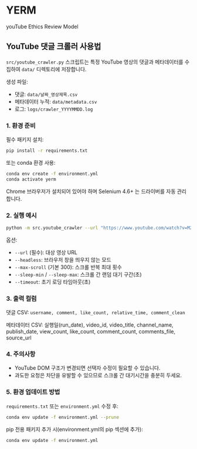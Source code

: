 # YERM

youTube Ethics Review Model

## YouTube 댓글 크롤러 사용법

`src/youtube_crawler.py` 스크립트는 특정 YouTube 영상의 댓글과 메타데이터를 수집하여 `data/` 디렉토리에 저장합니다.

생성 파일:

- 댓글: `data/날짜_영상제목.csv`
- 메타데이터 누적: `data/metadata.csv`
- 로그: `logs/crawler_YYYYMMDD.log`

### 1. 환경 준비

필수 패키지 설치:

```bash
pip install -r requirements.txt
```

또는 conda 환경 사용:

```bash
conda env create -f environment.yml
conda activate yerm
```

Chrome 브라우저가 설치되어 있어야 하며 Selenium 4.6+ 는 드라이버를 자동 관리합니다.

### 2. 실행 예시

```bash
python -m src.youtube_crawler --url "https://www.youtube.com/watch?v=M2WTUoy4y6E" --headless --max-scroll 250
```

옵션:

- `--url` (필수): 대상 영상 URL
- `--headless`: 브라우저 창을 띄우지 않는 모드
- `--max-scroll` (기본 300): 스크롤 반복 최대 횟수
- `--sleep-min` / `--sleep-max`: 스크롤 간 랜덤 대기 구간(초)
- `--timeout`: 초기 로딩 타임아웃(초)

### 3. 출력 컬럼

댓글 CSV: `username, comment, like_count, relative_time, comment_clean`

메타데이터 CSV: 실행일(run_date), video_id, video_title, channel_name, publish_date, view_count, like_count, comment_count, comments_file, source_url

### 4. 주의사항

- YouTube DOM 구조가 변경되면 선택자 수정이 필요할 수 있습니다.
- 과도한 요청은 차단을 유발할 수 있으므로 스크롤 간 대기시간을 충분히 두세요.

### 5. 환경 업데이트 방법

`requirements.txt` 또는 `environment.yml` 수정 후:

```bash
conda env update -f environment.yml --prune
```

pip 전용 패키지 추가 시(environment.yml의 pip 섹션에 추가):

```bash
conda env update -f environment.yml
```
